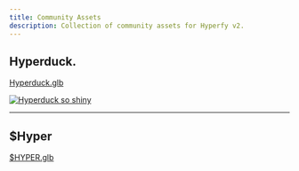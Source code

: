 ```yaml
---
title: Community Assets
description: Collection of community assets for Hyperfy v2.
---
```



## Hyperduck.

[Hyperduck.glb](https://github.com/Innkeeping/Hyperfy.how/blob/5d3ab51868a7e562412453c6f4a4d2a5625fb1f4/public/assets/hyperduck.glb)


<script type="module" src="https://unpkg.com/@google/model-viewer/dist/model-viewer.min.js"></script>

<model-viewer src="/assets/hyperduck.glb" alt="Hyperduck" camera-controls auto-rotate width="1600" height="1200"></model-viewer>

[![Hyperduck so shiny](/assets/hyperduck.webp)](/assets/hyperduck.webp)

---

## $Hyper

[$HYPER.glb](https://github.com/Innkeeping/Hyperfy.how/blob/5d3ab51868a7e562412453c6f4a4d2a5625fb1f4/public/assets/%24HYPER.glb)


<model-viewer src="/assets/$HYPER.glb" alt="$Hyper" camera-controls auto-rotate width="1600" height="1200"></model-viewer>